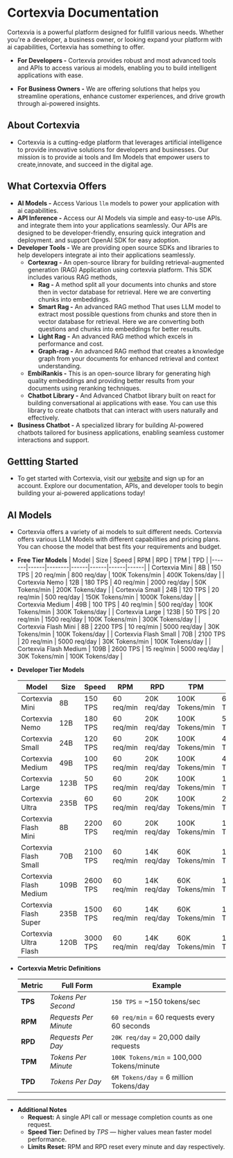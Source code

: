 # Cortexvia Documentation

Cortexvia is a powerful platform designed for fullfill various needs. Whether you're a developer, a business owner, or looking expand your platform with ai capabilities, Cortexvia has something to offer.

- **For Developers -** Cortexvia provides robust and most advanced tools and APIs to access various ai models, enabling you to build intelligent applications with ease.

- **For Business Owners -** We are offering solutions that helps you streamline operations, enhance customer experiences, and drive growth through ai-powered insights.

## About Cortexvia

- Cortexvia is a cutting-edge platform that leverages artificial intelligence to provide innovative solutions for developers and businesses. Our mission is to provide ai tools and llm Models that empower users to create,innovate, and succeed in the digital age.

## What Cortexvia Offers

- **AI Models -** Access Various `llm` models to power your application with ai capabilities.
- **API Inference -** Access our AI Models via simple and easy-to-use APIs. and integrate them into your applications seamlessly. Our APIs are designed to be developer-friendly, ensuring quick integration and deployment. and support OpenAI SDK for easy adoption.
- **Developer Tools -** We are providing open source SDKs and libraries to help developers integrate ai into their applications seamlessly.
  - **Cortexrag -** An open-source library for building retrieval-augmented generation (RAG) Application using cortexvia platform. This SDK includes various RAG methods,
    - **Rag -** A method split all your documents into chunks and store then in vector database for retrieval. Here we are converting chunks into embeddings.
    - **Smart Rag -** An advanced RAG method That uses LLM model to extract most possible questions from chunks and store then in vector database for retrieval. Here we are converting both questions and chunks into embeddings for better results.
    - **Light Rag -** An advanced RAG method which excels in performance and cost.
    - **Graph-rag -** An advanced RAG method that creates a knowledge graph from your documents for enhanced retrieval and context understanding.
  - **EmbiRankis -** This is an open-source library for generating high quality embeddings and providing better results from your documents using reranking techniques.
  - **Chatbot Library -** And Advanced Chatbot library built on react for building conversational ai applications with ease. You can use this library to create chatbots that can interact with users naturally and effectively.
- **Business Chatbot -** A specialized library for building AI-powered chatbots tailored for business applications, enabling seamless customer interactions and support.

## Gettting Started

- To get started with Cortexvia, visit our [website](https://cortexvia.com) and sign up for an account. Explore our documentation, APIs, and developer tools to begin building your ai-powered applications today!

## AI Models

- Cortexvia offers a variety of ai models to suit different needs. Cortexvia offers various LLM Models with different capabilities and pricing plans. You can choose the model that best fits your requirements and budget.

- **Free Tier Models**
  | Model | Size | Speed | RPM | RPD | TPM | TPD |
  |-------|------|--------|------|------|------|------|
  | Cortexvia Mini | 8B | 150 TPS | 20 req/min | 800 req/day | 100K Tokens/min | 400K Tokens/day |
  | Cortexvia Nemo | 12B | 180 TPS | 40 req/min | 2000 req/day | 50K Tokens/min | 200K Tokens/day |
  | Cortexvia Small | 24B | 120 TPS | 20 req/min | 500 req/day | 150K Tokens/min | 1000K Tokens/day |
  | Cortexvia Medium | 49B | 100 TPS | 40 req/min | 500 req/day | 100K Tokens/min | 300K Tokens/day |
  | Cortexvia Large | 123B | 50 TPS | 20 req/min | 1500 req/day | 100K Tokens/min | 300K Tokens/day |
  | Cortexvia Flash Mini | 8B | 2200 TPS | 10 req/min | 5000 req/day | 30K Tokens/min | 100K Tokens/day |
  | Cortexvia Flash Small | 70B | 2100 TPS | 20 req/min | 5000 req/day | 30K Tokens/min | 100K Tokens/day |
  | Cortexvia Flash Medium | 109B | 2600 TPS | 15 req/min | 5000 req/day | 30K Tokens/min | 100K Tokens/day |

- **Developer Tier Models**

  | Model                  | Size | Speed    | RPM        | RPD         | TPM             | TPD           |
  | ---------------------- | ---- | -------- | ---------- | ----------- | --------------- | ------------- |
  | Cortexvia Mini         | 8B   | 150 TPS  | 60 req/min | 20K req/day | 100K Tokens/min | 6M Tokens/day |
  | Cortexvia Nemo         | 12B  | 180 TPS  | 60 req/min | 20K req/day | 100K Tokens/min | 5M Tokens/day |
  | Cortexvia Small        | 24B  | 120 TPS  | 60 req/min | 20K req/day | 100K Tokens/min | 4M Tokens/day |
  | Cortexvia Medium       | 49B  | 100 TPS  | 60 req/min | 20K req/day | 100K Tokens/min | 4M Tokens/day |
  | Cortexvia Large        | 123B | 50 TPS   | 60 req/min | 20K req/day | 100K Tokens/min | 1M Tokens/day |
  | Cortexvia Ultra        | 235B | 60 TPS   | 60 req/min | 20K req/day | 100K Tokens/min | 2M Tokens/day |
  | Cortexvia Flash Mini   | 8B   | 2200 TPS | 60 req/min | 20K req/day | 100K Tokens/min | 1M Tokens/day |
  | Cortexvia Flash Small  | 70B  | 2100 TPS | 60 req/min | 14K req/day | 60K Tokens/min  | 1M Tokens/day |
  | Cortexvia Flash Medium | 109B | 2600 TPS | 60 req/min | 14K req/day | 60K Tokens/min  | 1M Tokens/day |
  | Cortexvia Flash Super  | 235B | 1500 TPS | 60 req/min | 14K req/day | 60K Tokens/min  | 1M Tokens/day |
  | Cortexvia Ultra Flash  | 120B | 3000 TPS | 60 req/min | 14K req/day | 60K Tokens/min  | 1M Tokens/day |

- **Cortexvia Metric Definitions**

  | Metric  | Full Form             | Example                                     |
  | ------- | --------------------- | ------------------------------------------- |
  | **TPS** | _Tokens Per Second_   | `150 TPS` = ~150 tokens/sec                 |
  | **RPM** | _Requests Per Minute_ | `60 req/min` = 60 requests every 60 seconds |
  | **RPD** | _Requests Per Day_    | `20K req/day` = 20,000 daily requests       |
  | **TPM** | _Tokens Per Minute_   | `100K Tokens/min` = 100,000 Tokens/minute   |
  | **TPD** | _Tokens Per Day_      | `6M Tokens/day` = 6 million Tokens/day      |

---

- **Additional Notes**
  - **Request:** A single API call or message completion counts as one request.
  - **Speed Tier:** Defined by _TPS_ — higher values mean faster model performance.
  - **Limits Reset:** RPM and RPD reset every minute and day respectively.
